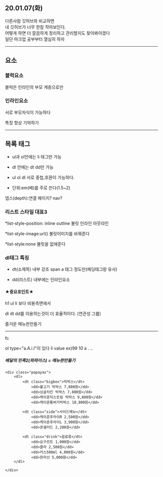 ## 20.01.07(화)

다른사람 깃허브와 비교하면   
내 깃허브가 너무 한참 작아보인다.   
어떻게 하면 더 깔끔하게 정리하고 관리할지도 찾아봐야겠다      
일단 마크업 공부부터 열심히 하자




---
## 요소

### 블럭요소 
블럭은 인라인의 부모 계층으로만

### 인라인요소
서로 부모자식이 가능하다

특징 항상 기억하기

---

## 목록 태그

+ ul과 ol안에는 li 태그만 가능     

+ dl 안에는 dt dd만 가능 

+ ul ol dl 서로 중첩,호환이 가능하다.

+ 단위:em(배)를 주로 쓴다(1.5~2)

뎁스(depth):연결 페이지? nav?



### 리스트 스타일 대표3
*list-style-position: inline outline 불릿 인라인 아웃라인

*list-style-image:url() 불릿이미지를 바꿔준다

*list-style:none 불릿을 없애준다


### dl태그 특징

+ dt(소제목) 내부 강조 span a 태그 정도만(헤딩태그랑 유사) 

+ dd(리스트) 내부에는 인라인요소

#### ★중요포인트★ 

h1 ul li 보다 비용측면에서

dl dt dd를 이용하는것이 더 효율적이다. (연관성 그룹)

즐거운 메뉴판만들기


---

fc

ol type="a.A.i.l"이 있다
li value ex)99 10 a . ..

##### 배달의 민족2(파파이스) = 메뉴판만들기

~~~
<div class="papayas">
    <dl>
        <dt class="bigbox">빅박스</dt>
            <dd>불고기 빅박스 7,800원</dd>
            <dd>싱글치킨 빅박스 7,800원</dd>
            <dd>케이준익스트림 빅박스 9,800원</dd>
            <dd>케이준통버거빅박스 10,800원</dd>
        
        <dt class="side">사이드메뉴</dt>
            <dd>케이준후라이R 2,500원</dd>
            <dd>케이준후라이L 3,900원</dd>
            <dd>콘샐러드 2,200원</dd>
        
        <dt class="drink">음료류</dt>
            <dd>요구르트 1,000원</dd>
            <dd>콜라 2,500원</dd>
            <dd>카스500ml 4,000원</dd>
            <dd>한라산 5,000원</dd>
    </dl>

</div>
~~~